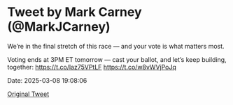 # Tweet by Mark Carney (@MarkJCarney)

We’re in the final stretch of this race — and your vote is what matters most.

Voting ends at 3PM ET tomorrow — cast your ballot, and let’s keep building, together: https://t.co/laz75VPtLF https://t.co/w8vWVjPoJq

Date: 2025-03-08 19:08:06

[Original Tweet](https://x.com/MarkJCarney/status/1898450670459502681)
